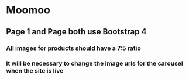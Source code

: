 # Moomoo

## Page 1 and Page both use Bootstrap 4

### All images for products should have a 7:5 ratio

### It will be necessary to change the image urls for the carousel when the site is live
